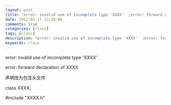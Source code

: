 ```yaml
---
layout: post
title: "error: invalid use of incomplete type 'XXXX'  ;error: forward declaration of 'XXXX' 声明改为包含头文件"
date: 2012-05-17 13:59:00 
comments: true
categories: [class]
tags: [class]
description: "error: invalid use of incomplete type 'XXXX'  ;error: forward declaration of 'XXXX' 声明改为包含头文件"
keywords: class
---
```



 
  error: invalid use of incomplete type 'XXXX'
 
 
  error: forward declaration of XXXX
 
 
  
  
 
 
  声明改为包含头文件
 
 
  
  
 
 
  class XXXX;
 
 
 
 
 
 
  #include "XXXX.h"
 
 
  
  
 
 
  
  
 
 
  
  
 


